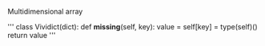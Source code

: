 Multidimensional array

'''
class Vividict(dict):
    def __missing__(self, key):
        value = self[key] = type(self)()
        return value
'''
